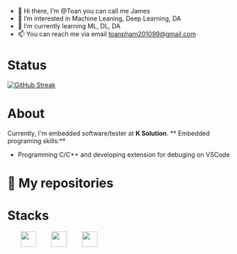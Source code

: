 - 👋 Hi there, I’m @Toan you can call me James  
- 👀 I’m interested in Machine Leaning, Deep Learning, DA 
- 🌱 I’m currently learning ML, DL, DA 
- 📫 You can reach me via email toanpham201099@gmail.com 
# Status 
[![GitHub Streak](https://github-readme-streak-stats.herokuapp.com/?user=Toan201099&theme=dark)](https://git.io/streak-stats)
# About
Currently, I'm embedded software/tester at **K Solution**.
** Embedded programing skills:**
- Programming C/C++ and developing extension for debuging on VSCode
# 📘 My repositories 

# Stacks
<div align="left">
  <img width="35" style="margin-left:30px" src="https://raw.githubusercontent.com/gilbarbara/logos/master/logos/python.svg"/> 
  <img width="35" style="margin-left:30px" src="https://raw.githubusercontent.com/gilbarbara/logos/master/logos/c-plusplus.svg"/> 
  <img width="35" style="margin-left:30px" src="https://raw.githubusercontent.com/gilbarbara/logos/master/logos/javascript.svg"/> 
</div>

